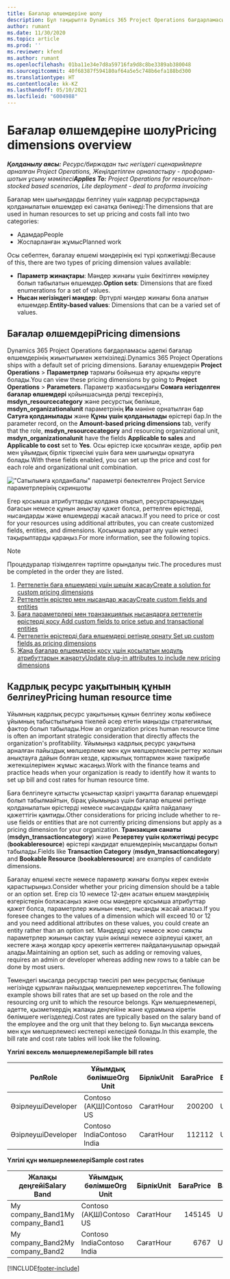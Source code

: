 ```yaml
---
title: Бағалар өлшемдеріне шолу
description: Бұл тақырыпта Dynamics 365 Project Operations бағдарламасындағы бағалар өлшемдері туралы ақпарат берілген.
author: rumant
ms.date: 11/30/2020
ms.topic: article
ms.prod: ''
ms.reviewer: kfend
ms.author: rumant
ms.openlocfilehash: 01ba11e34e7d8a59716fa9d8c8be3389ab380048
ms.sourcegitcommit: 40f68387f594180af64a5e5c748b6efa188bd300
ms.translationtype: HT
ms.contentlocale: kk-KZ
ms.lasthandoff: 05/10/2021
ms.locfileid: "6004988"
---
```

# <a name="pricing-dimensions-overview"></a><span data-ttu-id="0f37f-103">Бағалар өлшемдеріне шолу</span><span class="sxs-lookup"><span data-stu-id="0f37f-103">Pricing dimensions overview</span></span>

<span data-ttu-id="0f37f-104">_**Қолданылу аясы:** Ресурс/биржадан тыс негіздегі сценарийлерге арналған Project Operations, Жеңілдетілген орналастыру - проформа-шотын ұсыну мәмілесі_</span><span class="sxs-lookup"><span data-stu-id="0f37f-104">_**Applies To:** Project Operations for resource/non-stocked based scenarios, Lite deployment - deal to proforma invoicing_</span></span>

<span data-ttu-id="0f37f-105">Бағалар мен шығындарды белгілеу үшін кадрлар ресурстарында қолданылатын өлшемдер екі санатқа бөлінеді:</span><span class="sxs-lookup"><span data-stu-id="0f37f-105">The dimensions that are used in human resources to set up pricing and costs fall into two categories:</span></span>

- <span data-ttu-id="0f37f-106">Адамдар</span><span class="sxs-lookup"><span data-stu-id="0f37f-106">People</span></span>
- <span data-ttu-id="0f37f-107">Жоспарланған жұмыс</span><span class="sxs-lookup"><span data-stu-id="0f37f-107">Planned work</span></span>

<span data-ttu-id="0f37f-108">Осы себептен, бағалау өлшемі мәндерінің екі түрі қолжетімді:</span><span class="sxs-lookup"><span data-stu-id="0f37f-108">Because of this, there are two types of pricing dimension values available:</span></span>

- <span data-ttu-id="0f37f-109">**Параметр жинақтары**: Мәндер жинағы үшін бекітілген нөмірлеу болып табылатын өлшемдер.</span><span class="sxs-lookup"><span data-stu-id="0f37f-109">**Option sets**: Dimensions that are fixed enumerations for a set of values.</span></span>
- <span data-ttu-id="0f37f-110">**Нысан негізіндегі мәндер**: Әртүрлі мәндер жинағы бола алатын өлшемдер.</span><span class="sxs-lookup"><span data-stu-id="0f37f-110">**Entity-based values**: Dimensions that can be a varied set of values.</span></span>

## <a name="pricing-dimensions"></a><span data-ttu-id="0f37f-111">Бағалар өлшемдері</span><span class="sxs-lookup"><span data-stu-id="0f37f-111">Pricing dimensions</span></span>

<span data-ttu-id="0f37f-112">Dynamics 365 Project Operations бағдарламасы әдепкі бағалар өлшемдерінің жиынтығымен жеткізіледі.</span><span class="sxs-lookup"><span data-stu-id="0f37f-112">Dynamics 365 Project Operations ships with a default set of pricing dimensions.</span></span> <span data-ttu-id="0f37f-113">Бағалау өлшемдерін **Project Operations** > **Параметрлер** тармағы бойынша өту арқылы көруге болады.</span><span class="sxs-lookup"><span data-stu-id="0f37f-113">You can view these pricing dimensions by going to **Project Operations** > **Parameters**.</span></span> <span data-ttu-id="0f37f-114">Параметр жазбасындағы **Сомаға негізделген бағалар өлшемдері** қойыншасында рөлді тексеріңіз, **msdyn_resourcecategory** және ресурстық бөлімше, **msdyn_organizationalunit** параметрінің **Иә** мәніне орнатылған бар **Сатуға қолданылады** және **Құны үшін қолданылады** өрістері бар.</span><span class="sxs-lookup"><span data-stu-id="0f37f-114">In the parameter record, on the **Amount-based pricing dimensions** tab, verify that the role, **msdyn_resourcecategory** and resourcing organizational unit, **msdyn_organizationalunit** have the fields **Applicable to sales** and **Applicable to cost** set to **Yes**.</span></span> <span data-ttu-id="0f37f-115">Осы өрістер іске қосылған кезде, әрбір рөл мен ұйымдық бірлік тіркесімі үшін баға мен шығынды орнатуға болады.</span><span class="sxs-lookup"><span data-stu-id="0f37f-115">With these fields enabled, you can set up the price and cost for each role and organizational unit combination.</span></span>

!["Сатылымға қолданбалы" параметрі бөлектелген Project Service параметрлерінің скриншоты](media/PS-OOB-parameters.png)

<span data-ttu-id="0f37f-117">Егер қосымша атрибуттарды қолдана отырып, ресурстарыңыздың бағасын немесе құнын анықтау қажет болса, реттелген өрістерді, нысандарды және өлшемдерді жасай аласыз.</span><span class="sxs-lookup"><span data-stu-id="0f37f-117">If you need to price or cost for your resources using additional attributes, you can create customized fields, entities, and dimensions.</span></span> <span data-ttu-id="0f37f-118">Қосымша ақпарат алу үшін келесі тақырыптарды қараңыз.</span><span class="sxs-lookup"><span data-stu-id="0f37f-118">For more information, see the following topics.</span></span> 
  
  > [!NOTE]
  > <span data-ttu-id="0f37f-119">Процедуралар тізімделген тәртіпте орындалуы тиіс.</span><span class="sxs-lookup"><span data-stu-id="0f37f-119">The procedures must be completed in the order they are listed.</span></span>

1. [<span data-ttu-id="0f37f-120">Реттелетін баға өлшемдері үшін шешім жасау</span><span class="sxs-lookup"><span data-stu-id="0f37f-120">Create a solution for custom pricing dimensions</span></span>](../sales/create-solution-custompd.md)
2. [<span data-ttu-id="0f37f-121">Реттелетін өрістер мен нысандар жасау</span><span class="sxs-lookup"><span data-stu-id="0f37f-121">Create custom fields and entities</span></span>](create-custom-fields-entities-pricing-dimensions.md)
3. [<span data-ttu-id="0f37f-122">Баға параметрлері мен транзакциялық нысандарға реттелетін өрістерді қосу </span><span class="sxs-lookup"><span data-stu-id="0f37f-122">Add custom fields to price setup and transactional entities</span></span>](add-custom-fields-price-setup-transactional-entities.md)
4. [<span data-ttu-id="0f37f-123">Реттелетін өрістерді баға өлшемдері ретінде орнату </span><span class="sxs-lookup"><span data-stu-id="0f37f-123">Set up custom fields as pricing dimensions</span></span>](set-up-custom-fields-pricing-dimensions.md)
5. [<span data-ttu-id="0f37f-124">Жаңа бағалар өлшемдерін қосу үшін қосылатын модуль атрибуттарын жаңарту</span><span class="sxs-lookup"><span data-stu-id="0f37f-124">Update plug-in attributes to include new pricing dimensions</span></span>](update-plugin-attributes-pd.md)


## <a name="pricing-human-resource-time"></a><span data-ttu-id="0f37f-125">Кадрлық ресурс уақытының құнын белгілеу</span><span class="sxs-lookup"><span data-stu-id="0f37f-125">Pricing human resource time</span></span>
<span data-ttu-id="0f37f-126">Ұйымның кадрлық ресурс уақытының құнын белгілеу жолы көбінесе ұйымның табыстылығына тікелей әсер ететін маңызды стратегиялық фактор болып табылады.</span><span class="sxs-lookup"><span data-stu-id="0f37f-126">How an organization prices human resource time is often an important strategic consideration that directly affects the organization's profitability.</span></span> <span data-ttu-id="0f37f-127">Ұйымыңыз кадрлық ресурс уақытына арналған пайыздық мөлшерлеме мен құн мөлшерлемесін реттеу жолын анықтауға дайын болған кезде, қаржылық топтармен және тәжірибе жетекшілерімен жұмыс жасаңыз.</span><span class="sxs-lookup"><span data-stu-id="0f37f-127">Work with the finance teams and practice heads when your organization is ready to identify how it wants to set up bill and cost rates for human resource time.</span></span>

<span data-ttu-id="0f37f-128">Баға белгілеуге қатысты ұсыныстар қазіргі уақытта бағалар өлшемдері болып табылмайтын, бірақ ұйымыңыз үшін бағалар өлшемі ретінде қолданылатын өрістерді немесе нысандарды қайта пайдалану қажеттігін қамтиды.</span><span class="sxs-lookup"><span data-stu-id="0f37f-128">Other considerations for pricing include whether to re-use fields or entities that are not currently pricing dimensions but apply as a pricing dimension for your organization.</span></span> <span data-ttu-id="0f37f-129">**Транзакция санаты** (**msdyn_transactioncategory**) және **Резервтеу үшін қолжетімді ресурс** (**bookableresource**) өрістері кандидат өлшемдерінің мысалдары болып табылады.</span><span class="sxs-lookup"><span data-stu-id="0f37f-129">Fields like **Transaction Category** (**msdyn_transactioncategory**) and **Bookable Resource** (**bookableresource**) are examples of candidate dimensions.</span></span> 

<span data-ttu-id="0f37f-130">Бағалау өлшемі кесте немесе параметр жинағы болуы керек екенін қарастырыңыз.</span><span class="sxs-lookup"><span data-stu-id="0f37f-130">Consider whether your pricing dimension should be a table or an option set.</span></span> <span data-ttu-id="0f37f-131">Егер сіз 10 немесе 12-ден асатын өлшем мәндерінің өзгерістерін болжасаңыз және осы мәндерге қосымша атрибуттар қажет болса, параметрлер жиынын емес, нысанды жасай аласыз.</span><span class="sxs-lookup"><span data-stu-id="0f37f-131">If you foresee changes to the values of a dimension which will exceed 10 or 12 and you need additional attributes on these values, you could create an entity rather than an option set.</span></span> <span data-ttu-id="0f37f-132">Мәндерді қосу немесе жою сияқты параметрлер жиынын сақтау үшін әкімші немесе әзірлеуші қажет, ал кестеге жаңа жолдар қосу әрекетін көптеген пайдаланушылар орындай алады.</span><span class="sxs-lookup"><span data-stu-id="0f37f-132">Maintaining an option set, such as adding or removing values, requires an admin or developer whereas adding new rows to a table can be done by most users.</span></span>

<span data-ttu-id="0f37f-133">Төмендегі мысалда ресурстар тиесілі рөл мен ресурстық бөлімше негізінде құрылған пайыздық мөлшерлемелер көрсетілген.</span><span class="sxs-lookup"><span data-stu-id="0f37f-133">The following example shows bill rates that are set up based on the role and the resourcing org unit to which the resource belongs.</span></span> <span data-ttu-id="0f37f-134">Құн мөлшерлемелері, әдетте, қызметкердің жалақы деңгейіне және құрамына кіретін бөлімшеге негізделеді.</span><span class="sxs-lookup"><span data-stu-id="0f37f-134">Cost rates are typically based on the salary band of the employee and the org unit that they belong to.</span></span> <span data-ttu-id="0f37f-135">Бұл мысалда вексель мен құн мөлшерлемесі кестелері келесідей болады.</span><span class="sxs-lookup"><span data-stu-id="0f37f-135">In this example, the bill rate and cost rate tables will look like the following.</span></span>

<span data-ttu-id="0f37f-136">**Үлгілі вексель мөлшерлемелері**</span><span class="sxs-lookup"><span data-stu-id="0f37f-136">**Sample bill rates**</span></span>

| <span data-ttu-id="0f37f-137">Рөл</span><span class="sxs-lookup"><span data-stu-id="0f37f-137">Role</span></span>        | <span data-ttu-id="0f37f-138">Ұйымдық бөлімше</span><span class="sxs-lookup"><span data-stu-id="0f37f-138">Org Unit</span></span>    |<span data-ttu-id="0f37f-139">Бірлік</span><span class="sxs-lookup"><span data-stu-id="0f37f-139">Unit</span></span>      |<span data-ttu-id="0f37f-140">Баға</span><span class="sxs-lookup"><span data-stu-id="0f37f-140">Price</span></span>      |<span data-ttu-id="0f37f-141">Валюта</span><span class="sxs-lookup"><span data-stu-id="0f37f-141">Currency</span></span>  |
| ------------|-------------|----------|----------:|----------|
| <span data-ttu-id="0f37f-142">Әзірлеуші</span><span class="sxs-lookup"><span data-stu-id="0f37f-142">Developer</span></span>   | <span data-ttu-id="0f37f-143">Contoso (АҚШ)</span><span class="sxs-lookup"><span data-stu-id="0f37f-143">Contoso US</span></span>  |<span data-ttu-id="0f37f-144">Сағат</span><span class="sxs-lookup"><span data-stu-id="0f37f-144">Hour</span></span> | <span data-ttu-id="0f37f-145">200</span><span class="sxs-lookup"><span data-stu-id="0f37f-145">200</span></span>|<span data-ttu-id="0f37f-146">USD</span><span class="sxs-lookup"><span data-stu-id="0f37f-146">USD</span></span>     |
| <span data-ttu-id="0f37f-147">Әзірлеуші</span><span class="sxs-lookup"><span data-stu-id="0f37f-147">Developer</span></span>   | <span data-ttu-id="0f37f-148">Contoso India</span><span class="sxs-lookup"><span data-stu-id="0f37f-148">Contoso India</span></span> |<span data-ttu-id="0f37f-149">Сағат</span><span class="sxs-lookup"><span data-stu-id="0f37f-149">Hour</span></span>|   <span data-ttu-id="0f37f-150">112</span><span class="sxs-lookup"><span data-stu-id="0f37f-150">112</span></span>|<span data-ttu-id="0f37f-151">USD</span><span class="sxs-lookup"><span data-stu-id="0f37f-151">USD</span></span>     |


<span data-ttu-id="0f37f-152">**Үлгілі құн мөлшерлемелері**</span><span class="sxs-lookup"><span data-stu-id="0f37f-152">**Sample cost rates**</span></span>

| <span data-ttu-id="0f37f-153">Жалақы деңгейі</span><span class="sxs-lookup"><span data-stu-id="0f37f-153">Salary Band</span></span>     | <span data-ttu-id="0f37f-154">Ұйымдық бөлімше</span><span class="sxs-lookup"><span data-stu-id="0f37f-154">Org Unit</span></span>    |<span data-ttu-id="0f37f-155">Бірлік</span><span class="sxs-lookup"><span data-stu-id="0f37f-155">Unit</span></span>      |<span data-ttu-id="0f37f-156">Баға</span><span class="sxs-lookup"><span data-stu-id="0f37f-156">Price</span></span>      |<span data-ttu-id="0f37f-157">Валюта</span><span class="sxs-lookup"><span data-stu-id="0f37f-157">Currency</span></span>  |
| ----------------|-------------|----------|----------:|----------|
| <span data-ttu-id="0f37f-158">My company_Band1</span><span class="sxs-lookup"><span data-stu-id="0f37f-158">My company_Band1</span></span> | <span data-ttu-id="0f37f-159">Contoso (АҚШ)</span><span class="sxs-lookup"><span data-stu-id="0f37f-159">Contoso US</span></span>  |<span data-ttu-id="0f37f-160">Сағат</span><span class="sxs-lookup"><span data-stu-id="0f37f-160">Hour</span></span> | <span data-ttu-id="0f37f-161">145</span><span class="sxs-lookup"><span data-stu-id="0f37f-161">145</span></span>|<span data-ttu-id="0f37f-162">USD</span><span class="sxs-lookup"><span data-stu-id="0f37f-162">USD</span></span>     |
| <span data-ttu-id="0f37f-163">My company_Band2</span><span class="sxs-lookup"><span data-stu-id="0f37f-163">My company_Band2</span></span> | <span data-ttu-id="0f37f-164">Contoso India</span><span class="sxs-lookup"><span data-stu-id="0f37f-164">Contoso India</span></span> |<span data-ttu-id="0f37f-165">Сағат</span><span class="sxs-lookup"><span data-stu-id="0f37f-165">Hour</span></span>|   <span data-ttu-id="0f37f-166">67</span><span class="sxs-lookup"><span data-stu-id="0f37f-166">67</span></span>|<span data-ttu-id="0f37f-167">USD</span><span class="sxs-lookup"><span data-stu-id="0f37f-167">USD</span></span>     |


[!INCLUDE[footer-include](../includes/footer-banner.md)]